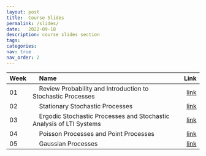 ```yaml
---
layout: post
title:  Course Slides
permalink: /slides/
date:   2022-09-18
description: course slides section
tags: 
categories: 
nav: true
nav_order: 2
---
```

| Week | &nbsp; &nbsp; Name                                                        | Link                                                                                     |
| :---- | :--------------------------------------------------------------------- | -----------------------------------------------------------------------------------------------------: |
| 01   | &nbsp; &nbsp; Review Probability and Introduction to Stochastic Processes &nbsp; &nbsp; | <a href='/assets/pdf/slides/Fall-2022-SP_Week_01_Review_Probability_Intro_SP_v2.pdf'>link</a> |
| 02   | &nbsp; &nbsp; Stationary Stochastic Processes &nbsp; &nbsp; | <a href='/assets/pdf/slides/Fall-2022-SP_Week_02_SSS_WSS_v3.pdf'>link</a> |
| 03   | &nbsp; &nbsp; Ergodic Stochastic Processes and Stochastic Analysis of LTI Systems &nbsp; &nbsp; | <a href='/assets/pdf/slides/Fall-2022-SP_Week_03_ESP_SLTI_PS_v2_3.pdf'>link</a> |
| 04   | &nbsp; &nbsp; Poisson Processes and Point Processes &nbsp; &nbsp; | <a href='/assets/pdf/slides/Fall-2022-SP-Week_04_PP_PP_v2'>link</a> |
| 05   | &nbsp; &nbsp; Gaussian Processes &nbsp; &nbsp; | <a href='/assets/pdf/slides/Fall-2022-SP_GP_Week05_v2.pdf'>link</a> |

